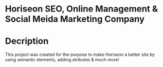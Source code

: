 # Horiseon SEO, Online Management & Social Meida Marketing Company

# Decription
This project was created for the purpose to make Horiseon a better site by using semantic elements, adding atributes & much more!
